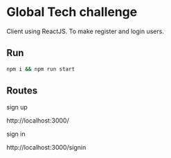 # Global Tech challenge

Client using ReactJS. To make register and login users.



## Run

```bash
npm i && npm run start
```
## Routes

sign up

http://localhost:3000/

sign in

http://localhost:3000/signin

